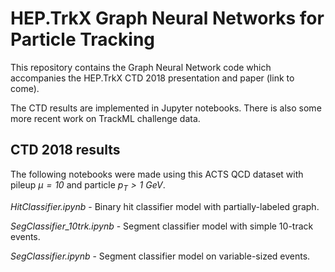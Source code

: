 # HEP.TrkX Graph Neural Networks for Particle Tracking

This repository contains the Graph Neural Network code which accompanies
the HEP.TrkX CTD 2018 presentation and paper (link to come).

The CTD results are implemented in Jupyter notebooks.
There is also some more recent work on TrackML challenge data.

## CTD 2018 results

The following notebooks were made using this ACTS QCD dataset with
pileup *$\mu = 10$* and particle *p$_T > 1$ GeV*.

*HitClassifier.ipynb* - Binary hit classifier model with partially-labeled
graph.

*SegClassifier_10trk.ipynb* - Segment classifier model with simple 10-track events.

*SegClassifier.ipynb* - Segment classifier model on variable-sized
events.
